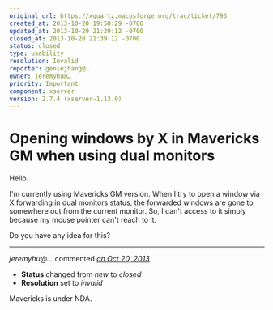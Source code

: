 ```yaml
---
original_url: https://xquartz.macosforge.org/trac/ticket/793
created_at: 2013-10-20 19:58:29 -0700
updated_at: 2013-10-20 21:39:12 -0700
closed_at: 2013-10-20 21:39:12 -0700
status: closed
type: usability
resolution: Invalid
reporter: geniejhang@…
owner: jeremyhu@…
priority: Important
component: xserver
version: 2.7.4 (xserver-1.13.0)
---
```


Opening windows by X in Mavericks GM when using dual monitors
=============================================================


Hello.

I'm currently using Mavericks GM version.
When I try to open a window via X forwarding in dual monitors status,
the forwarded windows are gone to somewhere out from the current monitor.
So, I can't access to it simply because my mouse pointer can't reach to it.

Do you have any idea for this?



---

*jeremyhu@…* commented *[on Oct 20, 2013](https://xquartz.macosforge.org/trac/ticket/793#comment:1 "October 20, 2013 at 9:39 PM PDT")*

-   **Status** changed from *new* to *closed*
-   **Resolution** set to *invalid*

Mavericks is under NDA.



